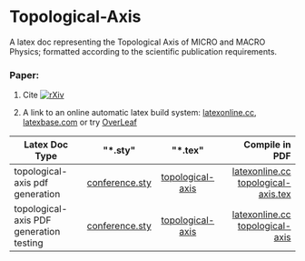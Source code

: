 # Topological-Axis

A latex doc representing the Topological Axis of MICRO and MACRO Physics; formatted according to the scientific publication requirements.

### Paper:

1. Cite [![rXiv](https://img.shields.io/badge/rXiv-2002.0190-orange.svg?style=flat)](https://vixra.org/pdf/2002.0190v8.pdf)

2. A link to an online automatic latex build system: [latexonline.cc](https://latexonline.cc/compile?git=https%3A%2F%2Fgithub.com%2FLaGuer%2Ftopological-axis&target=topological-axis.tex&command=pdflatex), [latexbase.com](https://latexbase.com) or try [OverLeaf](https://www.overleaf.com/)

| Latex Doc Type                |      "*.sty"                 |        "*.tex"              |      Compile in PDF                                                                                                                                    |
| ----------------------------- |:----------------------------:|:---------------------------:|-------------------------------------------------------------------------------------------------------------------------------------------------------:|
|topological-axis pdf generation  |[conference.sty](conference.sty)| [topological-axis](topological-axis.tex )       |[latexonline.cc topological-axis.tex](https://latexonline.cc/compile?git=https%3A%2F%2Fgithub.com%2FLaGuer%2Ftopological-axis&target=topological-axis.tex&command=pdflatex)      |
|topological-axis PDF generation testing  |[conference.sty](conference.sty)| [topological-axis](topological-axis.tex )       |[latexonline.cc topological-axis](https://latexonline.cc/compile?git=https%3A%2F%2Fgithub.com%2FLaGuer%2Ftopological-axis&target=topological-axis.tex&command=pdflatex)      |
